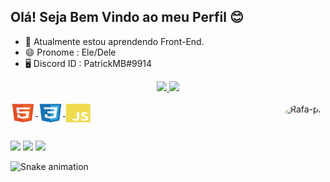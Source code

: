## Olá! Seja Bem Vindo ao meu Perfil 😊

- 🌱 Atualmente estou aprendendo Front-End.
- 😄 Pronome : Ele/Dele
- 🖥️ Discord ID : PatrickMB#9914

<div align="center">
  <a href="https://github.com/patrickmbalz">
  <img height="180em" src="https://github-readme-stats.vercel.app/api?username=patrickmbalz&show_icons=true&theme=tokyonight&include_all_commits=true&count_private=true"/>
  <img height="100em" src="https://github-readme-stats.vercel.app/api/top-langs/?username=patrickmbalz&layout=compact&langs_count=7&theme=tokyonight"/>
</div>
<div style="display: inline_block"><br>
  <img align="center" alt="Rafa-HTML" height="30" width="40" src="https://raw.githubusercontent.com/devicons/devicon/master/icons/html5/html5-original.svg">
  <img align="center" alt="Rafa-CSS" height="30" width="40" src="https://raw.githubusercontent.com/devicons/devicon/master/icons/css3/css3-original.svg">
  <img align="center" alt="Rafa-Js" height="30" width="40" src="https://raw.githubusercontent.com/devicons/devicon/master/icons/javascript/javascript-plain.svg">
  <img align="right" alt="Rafa-pic" height="150" style="border-radius:50px;" src="https://i.picasion.com/pic92/d2389dd0de8ca7d2d20f78c78739b64a.gif">
</div>
  
  ##
 
<div> 
  <a href="https://www.instagram.com/patrickmbalz/" target="_blank"><img src="https://img.shields.io/badge/-Instagram-%23E4405F?style=for-the-badge&logo=instagram&logoColor=white" target="_blank"></a>
  <a href = "mailto:patrickdemourabalz@gmail.com"><img src="https://img.shields.io/badge/-Gmail-%23333?style=for-the-badge&logo=gmail&logoColor=white" target="_blank"></a>
  <a href="https://www.linkedin.com/in/patrick-de-moura-balz-74046a234/" target="_blank"><img src="https://img.shields.io/badge/-LinkedIn-%230077B5?style=for-the-badge&logo=linkedin&logoColor=white" target="_blank"></a> 
 
  ![Snake animation](https://github.com/patrickmbalz/patrickmbalz/blob/output/github-contribution-grid-snake.svg)
 
</div>
